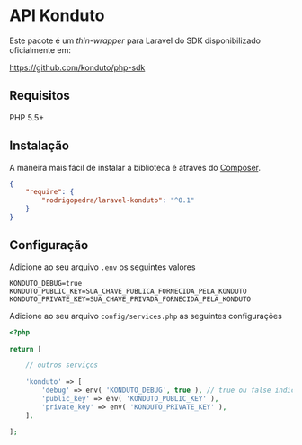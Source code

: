 # API Konduto

Este pacote é um *thin-wrapper* para Laravel do SDK disponibilizado oficialmente em:

https://github.com/konduto/php-sdk

## Requisitos

PHP 5.5+

## Instalação

A maneira mais fácil de instalar a biblioteca é através do [Composer](http://getcomposer.org/).

```JSON
{
    "require": {
        "rodrigopedra/laravel-konduto": "^0.1"
    }
}
```

## Configuração

Adicione ao seu arquivo `.env` os seguintes valores

```
KONDUTO_DEBUG=true 
KONDUTO_PUBLIC_KEY=SUA_CHAVE_PUBLICA_FORNECIDA_PELA_KONDUTO
KONDUTO_PRIVATE_KEY=SUA_CHAVE_PRIVADA_FORNECIDA_PELA_KONDUTO
```

Adicione ao seu arquivo `config/services.php` as seguintes configurações

```php
<?php
    
return [

    // outros serviços
    
    'konduto' => [
        'debug' => env( 'KONDUTO_DEBUG', true ), // true ou false indicando se você quer logar os requests
        'public_key' => env( 'KONDUTO_PUBLIC_KEY' ),
        'private_key' => env( 'KONDUTO_PRIVATE_KEY' ),
    ],

];
```
